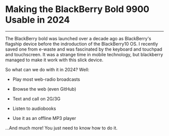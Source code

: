 # Making the BlackBerry Bold 9900 Usable in 2024

---

The BlackBerry bold was launched over a decade ago as BlackBerry's flagship device before the indroduction of the BlackBerry10 OS. I recently saved one from e-waste and was fascinated by the keyboard and touchpad and touchscreen. It was a strange time in mobile technology, but blackberry managed to make it work with this slick device.

So what can we do with it in 2024? Well:

* Play most web-radio broadcasts

* Browse the web (even GitHub)

* Text and call on 2G/3G

* Listen to audiobooks

* Use it as an offline MP3 player

...And much more! You just need to know how to do it. 




